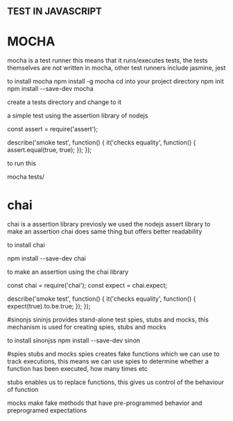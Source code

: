 ## TEST IN JAVASCRIPT

# MOCHA

mocha is a test runner this means that it runs/executes tests, the tests themselves are not written in mocha, other test runners include jasmine, jest

to install mocha
npm install -g mocha
cd into your project directory
npm init
npm install --save-dev mocha

create a tests directory and change to it

a simple test using the assertion library of nodejs

const assert = require('assert');

describe('smoke test', function() {
  it('checks equality', function() {
    assert.equal(true, true);
  });
});

to run this

mocha tests/

# chai
chai is a assertion library
previosly we used the nodejs assert library to make an assertion
chai does same thing but offers better readability

to install chai

npm install --save-dev chai

to make an assertion using the chai library

const chai = require('chai');
const expect = chai.expect;

describe('smoke test', function() {
  it('checks equality', function() {
    expect(true).to.be.true;
  });
});

#sinonjs
sininjs provides stand-alone test spies, stubs and mocks, this mechanism is used for creating spies, stubs and mocks

to install sinonjss
npm install --save-dev sinon

#spies stubs and mocks
spies creates fake functions which we can use to track executions, this means we can use spies to determine whether a function has been executed, how many times etc

stubs enables us to replace functions, this gives us control of the behaviour of function

mocks make fake methods that have pre-programmed behavior and preprogramed expectations
